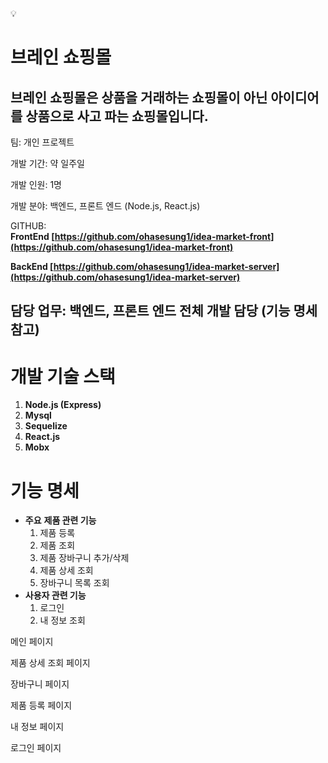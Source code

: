 💡
# 브레인 쇼핑몰

## 브레인 쇼핑몰은 상품을 거래하는 쇼핑몰이 아닌 아이디어를 상품으로 사고 파는 쇼핑몰입니다.

팀: 개인 프로젝트

개발 기간:  약 일주일

개발 인원: 1명

개발 분야: 백엔드, 프론트 엔드 (Node.js, React.js)

GITHUB:  
**FrontEnd  [](https://github.com/MDEV-DGSW/DodamDodam_DID_Server)[https://github.com/ohasesung1/idea-market-front](https://github.com/ohasesung1/idea-market-front)**

**BackEnd [https://github.com/ohasesung1/idea-market-server](https://github.com/ohasesung1/idea-market-server)**

## 담당 업무: 백엔드, 프론트 엔드 전체 개발 담당 (기능 명세 참고)

# 개발 기술 스택

1. **Node.js (Express)**
2. **Mysql**
3. **Sequelize**
4. **React.js**
5. **Mobx**

# 기능 명세

- **주요** **제품 관련  기능**
    1. 제품 등록
    2. 제품 조회
    3. 제품 장바구니 추가/삭제
    4. 제품 상세 조회 
    5. 장바구니 목록 조회
- **사용자 관련 기능**
    1. 로그인
    2. 내 정보 조회

메인 페이지


제품 상세 조회 페이지

장바구니 페이지

제품 등록 페이지

내 정보 페이지
 

로그인 페이지

